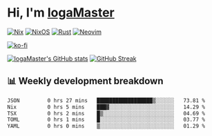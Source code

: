 # Hi, I'm [IogaMaster](https://youtube.com/IogaMaster)  

[![Nix](https://img.shields.io/badge/NIX-5277C3.svg?style=for-the-badge&logo=NixOS&logoColor=white)](https://builtwithnix.org/)
[![NixOS](https://img.shields.io/badge/NIXOS-5277C3.svg?style=for-the-badge&logo=NixOS&logoColor=white)](https://nixos.org/)
[![Rust](https://img.shields.io/badge/rust-%23000000.svg?style=for-the-badge&logo=rust&logoColor=white)](https://www.rust-lang.org/)
[![Neovim](https://img.shields.io/badge/NeoVim-%2357A143.svg?&style=for-the-badge&logo=neovim&logoColor=white)](https://github.com/neovim/neovim)

[![ko-fi](https://ko-fi.com/img/githubbutton_sm.svg)](https://ko-fi.com/X8X2P08GZ)

[![IogaMaster's GitHub stats](https://github-readme-stats.vercel.app/api?username=IogaMaster&show_icons=true&bg_color=1e1e2e&text_color=cdd6f4&icon_color=cba6f7&title_color=94e2d5)](https://github.com/IogaMaster)
[![GitHub Streak](https://streak-stats.demolab.com?user=IogaMaster&theme=catppuccin-mocha&hide_border=false&date_format=M%20j%5B%2C%20Y%5D)](https://git.io/streak-stats)


## 📊 Weekly development breakdown

<!--START_SECTION:wakaweek-->

```txt
JSON         0 hrs 27 mins   ██████████████████▒░░░░░░   73.81 %
Nix          0 hrs 5 mins    ███▓░░░░░░░░░░░░░░░░░░░░░   14.29 %
TSX          0 hrs 2 mins    █▒░░░░░░░░░░░░░░░░░░░░░░░   04.69 %
TOML         0 hrs 1 mins    █░░░░░░░░░░░░░░░░░░░░░░░░   03.77 %
YAML         0 hrs 0 mins    ▒░░░░░░░░░░░░░░░░░░░░░░░░   01.29 %
```

<!--END_SECTION:wakaweek-->
